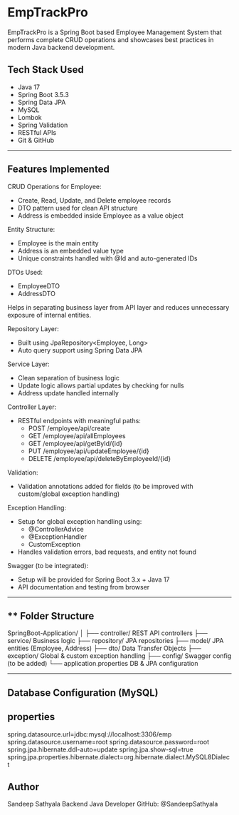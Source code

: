 # EmpTrackPro

EmpTrackPro is a Spring Boot based Employee Management System that performs complete CRUD operations and showcases best practices in modern Java backend development.


 Tech Stack Used
 ----------------

- Java 17
- Spring Boot 3.5.3
- Spring Data JPA
- MySQL
- Lombok
- Spring Validation
- RESTful APIs
- Git & GitHub

---

Features Implemented
-----------------------------------------
CRUD Operations for Employee:
- Create, Read, Update, and Delete employee records
- DTO pattern used for clean API structure
- Address is embedded inside Employee as a value object

 Entity Structure:
- Employee is the main entity
- Address is an embedded value type
- Unique constraints handled with @Id and auto-generated IDs

 DTOs Used:
- EmployeeDTO
- AddressDTO

Helps in separating business layer from API layer and reduces unnecessary exposure of internal entities.

  Repository Layer:
- Built using JpaRepository<Employee, Long>
- Auto query support using Spring Data JPA

 Service Layer:
- Clean separation of business logic
- Update logic allows partial updates by checking for nulls
- Address update handled internally

 Controller Layer:
- RESTful endpoints with meaningful paths:
  - POST /employee/api/create
  - GET /employee/api/allEmployees
  - GET /employee/api/getById/{id}
  - PUT /employee/api/updateEmployee/{id}
  - DELETE /employee/api/deleteByEmployeeId/{id}

 Validation:
- Validation annotations added for fields (to be improved with custom/global exception handling)

Exception Handling:
- Setup for global exception handling using:
  - @ControllerAdvice
  - @ExceptionHandler
  - CustomException
- Handles validation errors, bad requests, and entity not found

 Swagger (to be integrated):
- Setup will be provided for Spring Boot 3.x + Java 17
- API documentation and testing from browser

---

** Folder Structure
------------------------
SpringBoot-Application/
│
├── controller/ REST API controllers
├── service/ Business logic
├── repository/ JPA repositories
├── model/ JPA entities (Employee, Address)
├── dto/ Data Transfer Objects
├── exception/ Global & custom exception handling
├── config/ Swagger config (to be added)
└── application.properties DB & JPA configuration


---

Database Configuration (MySQL)
-----------------------------------
properties
-----------
spring.datasource.url=jdbc:mysql://localhost:3306/emp
spring.datasource.username=root
spring.datasource.password=root
spring.jpa.hibernate.ddl-auto=update
spring.jpa.show-sql=true
spring.jpa.properties.hibernate.dialect=org.hibernate.dialect.MySQL8Dialect


Author
--------
Sandeep Sathyala
Backend Java Developer
GitHub: @SandeepSathyala

